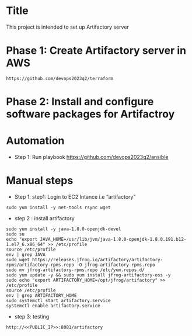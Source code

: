 # Title
This project is intended to set up Artifactory server

# Phase 1: Create Artifactory server in AWS

    https://github.com/devops2023q2/terraform

# Phase 2: Install and configure software packages for Artifactroy

# Automation 
* Step 1: Run playbook
https://github.com/devops2023q2/ansible


# Manual steps
* Step 1: step1: Login to EC2 Intance i.e “artifactory”
```
sudo yum install -y net-tools rsync wget
```
 * step 2 : install artifactory 
```
sudo yum install -y java-1.8.0-openjdk-devel 
sudo su 
echo "export JAVA_HOME=/usr/lib/jvm/java-1.8.0-openjdk-1.8.0.191.b12-1.el7_6.x86_64" >> /etc/profile 
source /etc/profile 
env | grep JAVA 
sudo wget https://releases.jfrog.io/artifactory/artifactory-rpms/artifactory-rpms.repo -O jfrog-artifactory-rpms.repo 
sudo mv jfrog-artifactory-rpms.repo /etc/yum.repos.d/ 
sudo yum update -y && sudo yum install jfrog-artifactory-oss -y 
sudo echo "export ARTIFACTORY_HOME=/opt/jfrog/artifactory" >> /etc/profile 
source /etc/profile 
env | grep ARTIFACTORY_HOME
sudo systemctl start artifactory.service 
systemctl enable artifactory.service
```

* step 3: testing
```
http://<<PUBLIC_IP>>:8081/artifactory
```
